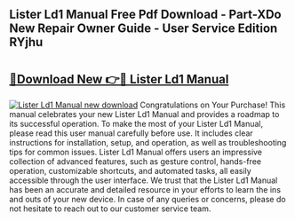 ## Lister Ld1 Manual Free Pdf Download - Part-XDo New Repair Owner Guide - User Service Edition RYjhu

# <h2><a href="http://cf12426.oget.top/?id=Lister+Ld1+Manual">🔗Download New 👉🔴 Lister Ld1 Manual</a></h2>

[![Lister Ld1 Manual new download](https://i.imgur.com/5g1atiW.png)](http://cf12426.oget.top/?id=Lister+Ld1+Manual)
Congratulations on Your Purchase! This manual celebrates your new Lister Ld1 Manual and provides a roadmap to its successful operation. To make the most of your Lister Ld1 Manual, please read this user manual carefully before use. It includes clear instructions for installation, setup, and operation, as well as troubleshooting tips for common issues. Lister Ld1 Manual offers users an impressive collection of advanced features, such as gesture control, hands-free operation, customizable shortcuts, and automated tasks, all easily accessible through the user interface. We trust that the Lister Ld1 Manual has been an accurate and detailed resource in your efforts to learn the ins and outs of your new device. In case of any queries or concerns, please do not hesitate to reach out to our customer service team.
